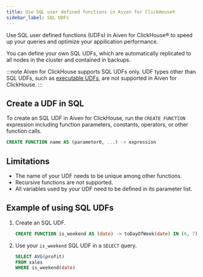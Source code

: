 ```yaml
---
title: Use SQL user defined functions in Aiven for ClickHouse®
sidebar_label: SQL UDFs
---
```


Use SQL user defined functions (UDFs) in Aiven for ClickHouse® to speed up your queries
and optimize your appilication performance.

You can define your own SQL UDFs, which are automatically replicated to all nodes in
the cluster and contained in backups.

:::note
Aiven for ClickHouse supports SQL UDFs only. UDF types other than SQL UDFs, such as
[executable UDFs](https://clickhouse.com/docs/en/sql-reference/functions/udf#executable-user-defined-functions),
are not supported in Aiven for ClickHouse.
:::

## Create a UDF in SQL

To create an SQL UDF in Aiven for ClickHouse, run the `CREATE FUNCTION` expression
including function parameters, constants, operators, or other function calls.

```sql
CREATE FUNCTION name AS (parameter0, ...) -> expression
```

## Limitations

- The name of your UDF needs to be unique among other functions.
- Recursive functions are not supported.
- All variables used by your UDF need to be defined in its parameter list.

## Example of using SQL UDFs

1. Create an SQL UDF.

    ```sql
    CREATE FUNCTION is_weekend AS (date) -> toDayOfWeek(date) IN (6, 7);
    ```

1. Use your `is_weekend` SQL UDF in a `SELECT` query.

    ```sql
    SELECT AVG(profit)
    FROM sales
    WHERE is_weekend(date)
    ```
